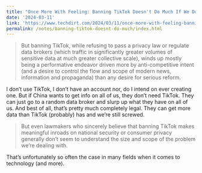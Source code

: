 ```yaml
---
title: "Once More With Feeling: Banning TikTok Doesn't Do Much If We Don’t Regulate Data Brokers And Pass A Privacy Law"
date: '2024-03-11'
link: 'https://www.techdirt.com/2024/03/11/once-more-with-feeling-banning-tiktok-doesnt-do-much-if-we-dont-regulate-data-brokers-and-pass-a-privacy-law/'
permalink: /notes/banning-tiktok-doesnt-do-much/index.html
---
```


> But banning TikTok, while refusing to pass a privacy law or regulate data brokers (which traffic in significantly greater volumes of sensitive data at much greater collective scale), winds up mostly being a performative endeavor driven more by anti-competitive intent (and a desire to control the flow and scope of modern news, information and propaganda) than any desire for serious reform.

I don’t use TikTok, I don’t have an account nor, do I intend on ever creating one. But if China wants to get info on all of us, they don’t need TikTok. They can just go to a random data broker and slurp up what they have on all of us. And best of all, that’s pretty much completely legal. They can get more data than TikTok (probably) has and we’re still screwed.

> But even lawmakers who sincerely believe that banning TikTok makes meaningful inroads on national security or consumer privacy generally don’t seem to understand the size and scope of the problem we’re dealing with.

That’s unfortunately so often the case in many fields when it comes to technology (and more).